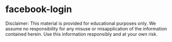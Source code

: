 # facebook-login

Disclaimer: This material is provided for educational purposes only. We assume no responsibility for any misuse or misapplication of the information contained herein. Use this information responsibly and at your own risk.
